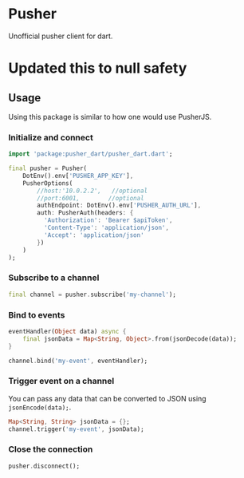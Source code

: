 # Pusher
Unofficial pusher client for dart.

# Updated this to null safety

## Usage
Using this package is similar to how one would use PusherJS.

### Initialize and connect
```dart
import 'package:pusher_dart/pusher_dart.dart';

final pusher = Pusher(
    DotEnv().env['PUSHER_APP_KEY'],
    PusherOptions(
        //host:'10.0.2.2',   //optional
        //port:6001,        //optional
        authEndpoint: DotEnv().env['PUSHER_AUTH_URL'],
        auth: PusherAuth(headers: {
          'Authorization': 'Bearer $apiToken',
          'Content-Type': 'application/json',
          'Accept': 'application/json'
        })
    )
);
```
### Subscribe to a channel
```dart
final channel = pusher.subscribe('my-channel');
```

### Bind to events
```dart
eventHandler(Object data) async {
    final jsonData = Map<String, Object>.from(jsonDecode(data));
}

channel.bind('my-event', eventHandler);
```

### Trigger event on a channel
You can pass any data that can be converted to JSON using `jsonEncode(data);`.  
```dart
Map<String, String> jsonData = {};
channel.trigger('my-event', jsonData);
```

### Close the connection
```dart
pusher.disconnect();
```

